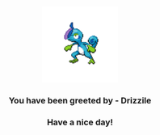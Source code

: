 <p align="center">
    <img src="https://raw.githubusercontent.com/PokeAPI/sprites/master/sprites/pokemon/817.png" width="150" height="150">
</p>
<h3 align="center">You have been greeted by - <b>Drizzile</b></h3>
<h3 align="center">Have a nice day!</h3>
